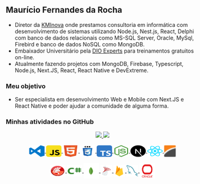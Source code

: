 ## Maurício Fernandes da Rocha

- Diretor da [KMInova](https://kminova.dev) onde prestamos consultoria em informática com desenvolvimento de sistemas utilizando Node.js, Nest.js, React, Delphi com banco de dados relacionais como MS-SQL Server, Oracle, MySql, Firebird e banco de dados NoSQL como MongoDB.
- Embaixador Universitário pela [DIO Experts](https://dio.me/sign-up?ref=8QDRNPHWXD) para treinamentos gratuitos on-line.
- Atualmente fazendo projetos com MongoDB, Firebase, Typescript, Node.js, Next.JS, React, React Native e DevExtreme.

### Meu objetivo

- Ser especialista em desenvolvimento Web e Mobile com Next.JS e React Native e poder ajudar a comunidade de alguma forma.

### Minhas atividades no GitHub

<head>
<style>
.myDiv {
  border: 5px outset red;
  background-color: lightblue;    
  text-align: center;
  border-radius: 100%
}
</style>
</head>
<div align="center" >
  <a href="https://github.com/mauriciorocha1968">
  <img height="160em" src="https://github-readme-stats.vercel.app/api?username=mauriciorocha1968&show_icons=true&theme=dark&include_all_commits=true&count_private=true"/>
  <img height="160em" src="https://github-readme-stats.vercel.app/api/top-langs/?username=mauriciorocha1968&layout=compact&langs_count=7&theme=dark"/>
</div>
<br> 
<div align="center">
  <div style="display: inline_block">
    <a href="https://code.visualstudio.com/" target="_blank">
      <img align="center" alt="Mfr-VCode" height="30" width="40"  src="https://github.com/mauriciorocha1968/mauriciorocha1968/blob/main/Imagens/visual-studio-code-logo-svgrepo-com.svg">  
    </a>
    <a href="https://developer.mozilla.org/pt-BR/docs/Web/JavaScript" target="_blank">
      <img align="center" alt="Mfr-Javascript" height="30" width="40"  src="https://github.com/mauriciorocha1968/mauriciorocha1968/blob/main/Imagens/javascript-svgrepo-com.svg">
    </a>
    <a href="https://www.w3c.br/Cursos/CursoHTML5" target="_blank">
      <img align="center" alt="Mfr-Html5" height="30" width="40"  src="https://github.com/mauriciorocha1968/mauriciorocha1968/blob/main/Imagens/html5-svgrepo-com.svg">
    </a>
    <a href="https://www.w3c.br/Cursos/CursoCSS3/" target="_blank">
      <img align="center" alt="Mfr-Css3" height="30" width="40"  src="https://github.com/mauriciorocha1968/mauriciorocha1968/blob/main/Imagens/css3-logo-svgrepo-com.svg">
    </a>
    <a href="https://www.typescriptlang.org/" target="_blank">
      <img align="center" alt="Mfr-Typescript" height="30" width="40"  src="https://github.com/mauriciorocha1968/mauriciorocha1968/blob/main/Imagens/typescript-svgrepo-com.svg">  
    </a>
    <a href="https://nodejs.org/en/" target="_blank">
      <img align="center" alt="Mfr-Node" height="30" width="40"  src="https://github.com/mauriciorocha1968/mauriciorocha1968/blob/main/Imagens/nodejs-icon-svgrepo-com.svg">
    </a>
    <a href="https://nextjs.org/" target="_blank">
      <img align="center" alt="Mfr-Next" height="30" width="40"  src="https://github.com/mauriciorocha1968/mauriciorocha1968/blob/main/Imagens/next-js-svgrepo-com.svg">
    </a>
    <a href="https://reactnative.dev/" target="_blank">
      <img align="center" alt="Mfr-ReactNative" height="30" width="40"  src="https://github.com/mauriciorocha1968/mauriciorocha1968/blob/main/Imagens/react-svgrepo-com.svg">
    </a>
    <a href="https://www.devexpress.com/" target="_blank">
      <img align="center" alt="Mfr-DevExpress" height="30" width="30"  src="https://github.com/mauriciorocha1968/mauriciorocha1968/blob/main/Imagens/devexpress.png"  >
    </a>
  </div>
  <br/>
  <div align="center" >
    <div style="display: inline_block">
      <a href="https://www.embarcadero.com/br/products/delphi" target="_blank">
        <img align="center" alt="Mfr-Delphi" height="30" width="40"  src="https://github.com/mauriciorocha1968/mauriciorocha1968/blob/main/Imagens/delphi-svgrepo-com.svg">
      </a>
      <a href="https://learn.microsoft.com/pt-br/dotnet/csharp/" target="_blank">
        <img align="center" alt="Mfr-Csharp" height="30" width="40"  src="https://github.com/mauriciorocha1968/mauriciorocha1968/blob/main/Imagens/csharp-svgrepo-com.svg">
      </a>
      <a href="https://www.mongodb.com/home" target="_blank">
        <img align="center" alt="Mfr-MongoDB" height="40" width="40"  src="https://github.com/mauriciorocha1968/mauriciorocha1968/blob/main/Imagens/mongo-db.png">
      </a>
      <a href="https://www.microsoft.com/pt-br/sql-server" target="_blank">
        <img align="center" alt="Mfr-SqlServer" height="30" width="30"  src="https://github.com/mauriciorocha1968/mauriciorocha1968/blob/main/Imagens/microsoft-sql-server.png">
      </a>
      <a href="https://firebase.google.com/?hl=pt" target="_blank">
        <img align="center" alt="Mfr-Firebase" height="30" width="30"  src="https://github.com/mauriciorocha1968/mauriciorocha1968/blob/main/Imagens/firebase.png">
      </a>
      <a href="https://www.mysql.com/" target="_blank">
        <img align="center" alt="Mfr-MySql" height="30" width="30"  src="https://github.com/mauriciorocha1968/mauriciorocha1968/blob/main/Imagens/mysql.png">
      </a>
      <a href="https://www.oracle.com/br/database/" target="_blank">
        <img align="center" alt="Mfr-Oracle" height="40" width="40"  src="https://github.com/mauriciorocha1968/mauriciorocha1968/blob/main/Imagens/oracle.png">
      </a>
    </div>
  </div>
</div>
